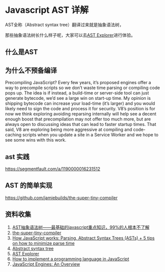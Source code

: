 # Javascript AST 详解

AST全称（Abstract syntax tree）翻译过来就是抽象语法树，

那些抽象语法树长什么样子呢，大家可以去[AST Explorer](https://astexplorer.net/)进行体验。
## 什么是AST


## 为什么不预备编译

Precompiling JavaScript?
Every few years, it’s proposed engines offer a way to precompile scripts so we don’t waste time parsing or compiling code pops up. The idea is if instead, a build-time or server-side tool can just generate bytecode, we’d see a large win on start-up time. My opinion is shipping bytecode can increase your load-time (it’s larger) and you would likely need to sign the code and process it for security. V8’s position is for now we think exploring avoiding reparsing internally will help see a decent enough boost that precompilation may not offer too much more, but are always open to discussing ideas that can lead to faster startup times. That said, V8 are exploring being more aggressive at compiling and code-caching scripts when you update a site in a Service Worker and we hope to see some wins with this work.


## ast 实践
https://segmentfault.com/a/1190000016231512


## AST 的简单实现

https://github.com/jamiebuilds/the-super-tiny-compiler
## 资料收集

1. [AST抽象语法树——最基础的javascript重点知识，99%的人根本不了解](https://segmentfault.com/a/1190000016231512)
2. [the-super-tiny-compiler](https://github.com/jamiebuilds/the-super-tiny-compiler)
3. [How JavaScript works: Parsing, Abstract Syntax Trees (ASTs) + 5 tips on how to minimize parse time](https://blog.sessionstack.com/how-javascript-works-parsing-abstract-syntax-trees-asts-5-tips-on-how-to-minimize-parse-time-abfcf7e8a0c8)
4. [Abstract syntax tree](https://en.wikipedia.org/wiki/Abstract_syntax_tree)
5. [AST Explorer](https://astexplorer.net/)
6. [How to implement a programming language in JavaScript](http://lisperator.net/pltut/)
7. [JavaScript Engines: An Overview](https://blog.bitsrc.io/javascript-engines-an-overview-2162bffa1187)